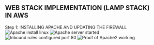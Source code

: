 
## WEB STACK IMPLEMENTATION (LAMP STACK) IN AWS

Step 1: INSTALLING APACHE AND UPDATING THE FIREWALL
![Apache install linux](https://user-images.githubusercontent.com/116941965/201546957-a6db57a1-9248-4786-b847-c31ef20c2ed4.PNG)
![Apache server started](https://user-images.githubusercontent.com/116941965/201547102-21898c43-8165-46eb-a17b-5ec7962bfd78.PNG)
![Inbound rules configured port 80](https://user-images.githubusercontent.com/116941965/201547135-e520ef52-af4f-4e3d-a7f1-1033c552b43d.PNG)
![Proof of Apache2 working](https://user-images.githubusercontent.com/116941965/201547153-b257c930-5ad7-4827-821f-9c96605ddc06.PNG)
